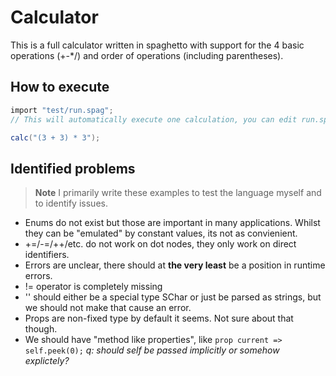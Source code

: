 # Calculator
This is a full calculator written in spaghetto with support for the 4 basic operations (+-*/) and order of operations (including parentheses).

## How to execute
```cs
import "test/run.spag";
// This will automatically execute one calculation, you can edit run.spag to not run the calculation at import.

calc("(3 + 3) * 3");
```

## Identified problems
> **Note**
> I primarily write these examples to test the language myself and to identify issues.
  - Enums do not exist but those are important in many applications. Whilst they can be "emulated" by constant values, its not as convienient.
  - +=/-=/++/etc. do not work on dot nodes, they only work on direct identifiers.
  - Errors are unclear, there should at **the very least** be a position in runtime errors.
  - != operator is completely missing
  - '' should either be a special type SChar or just be parsed as strings, but we should not make that cause an error.
  - Props are non-fixed type by default it seems. Not sure about that though.
  - We should have "method like properties", like `prop current => self.peek(0);` *q: should self be passed implicitly or somehow explictely?*
